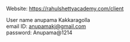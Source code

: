 Website: https://rahulshettyacademy.com/client

User name anupama Kakkaragolla  
email ID: anupamakj@gmail.com  
password: Anupama@1214  

